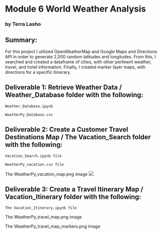 # Module 6  World Weather Analysis
### by Terra Lasho 

## Summary: 
For this project I utilized OpenWeatherMap and Google Maps and Directions API in order to generate 2,000 random latitudes and longitudes. From this, I searched and created a dataframe of cities, with other pertinent weather, travel, and hotel information.  Finally, I created marker layer maps, with directions for a specific itinerary.

## Deliverable 1: Retrieve Weather Data / Weather_Database folder with the following:
```
Weather_Database.ipynb 
```
```
WeatherPy_Database.csv
```

## Deliverable 2: Create a Customer Travel Destinations Map / The Vacation_Search folder with the following:
```
Vacation_Search.ipynb file
```
```
WeatherPy_vacation.csv file
```
The WeatherPy_vacation_map.png image
![](https://github.com/Beetleee/World_Weather_Analysis/blob/main/Vacation_Itinerary/Vacation_Itinerary.ipynb)


## Deliverable 3: Create a Travel Itinerary Map / Vacation_Itinerary folder with the following:
```
The Vacation_Itinerary.ipynb file
```
The WeatherPy_travel_map.png image

The WeatherPy_travel_map_markers.png image


